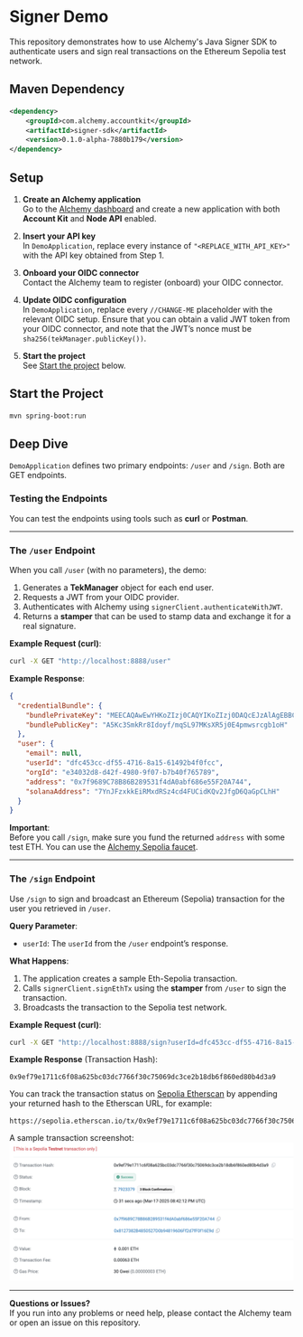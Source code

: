 # Signer Demo

This repository demonstrates how to use Alchemy's Java Signer SDK to authenticate users and sign real transactions on the Ethereum Sepolia test network.

## Maven Dependency

```xml
<dependency>
    <groupId>com.alchemy.accountkit</groupId>
    <artifactId>signer-sdk</artifactId>
    <version>0.1.0-alpha-7880b179</version>
</dependency>
```

## Setup

1. **Create an Alchemy application**  
   Go to the [Alchemy dashboard](https://dashboard.alchemy.com/apps/new) and create a new application with both **Account Kit** and **Node API** enabled.

2. **Insert your API key**  
   In `DemoApplication`, replace every instance of `"<REPLACE_WITH_API_KEY>"` with the API key obtained from Step 1.

3. **Onboard your OIDC connector**  
   Contact the Alchemy team to register (onboard) your OIDC connector.

4. **Update OIDC configuration**  
   In `DemoApplication`, replace every `//CHANGE-ME` placeholder with the relevant OIDC setup. Ensure that you can obtain a valid JWT token from your OIDC connector, and note that the JWT’s nonce must be `sha256(tekManager.publicKey())`.

5. **Start the project**  
   See [Start the project](#start-the-project) below.

## Start the Project

```bash
mvn spring-boot:run
```

## Deep Dive

`DemoApplication` defines two primary endpoints: `/user` and `/sign`. Both are GET endpoints.

### Testing the Endpoints

You can test the endpoints using tools such as **curl** or **Postman**.

---

### The `/user` Endpoint

When you call `/user` (with no parameters), the demo:
1. Generates a **TekManager** object for each end user.
2. Requests a JWT from your OIDC provider.
3. Authenticates with Alchemy using `signerClient.authenticateWithJWT`.
4. Returns a **stamper** that can be used to stamp data and exchange it for a real signature.

**Example Request (curl)**:
```bash
curl -X GET "http://localhost:8888/user"
```

**Example Response**:
```json
{
  "credentialBundle": {
    "bundlePrivateKey": "MEECAQAwEwYHKoZIzj0CAQYIKoZIzj0DAQcEJzAlAgEBBCBaTF44aNZtZsBv/hBFjp9eNeRREOf05hyaOMoqtLRArA==",
    "bundlePublicKey": "A5Kc3SmkRr8Idoyf/mqSL97MKsXR5j0E4pmwsrcgb1oH"
  },
  "user": {
    "email": null,
    "userId": "dfc453cc-df55-4716-8a15-61492b4f0fcc",
    "orgId": "e34032d8-d42f-4980-9f07-b7b40f765789",
    "address": "0x7f9689C78B86B289531f4dA0abf686e55F20A744",
    "solanaAddress": "7YnJFzxkkEiRMxdRSz4cd4FUCidKQv2JfgD6QaGpCLhH"
  }
}
```

**Important**:  
Before you call `/sign`, make sure you fund the returned `address` with some test ETH. You can use the [Alchemy Sepolia faucet](https://www.alchemy.com/faucets/ethereum-sepolia).

---

### The `/sign` Endpoint

Use `/sign` to sign and broadcast an Ethereum (Sepolia) transaction for the user you retrieved in `/user`.

**Query Parameter**:
- `userId`: The `userId` from the `/user` endpoint’s response.

**What Happens**:
1. The application creates a sample Eth-Sepolia transaction.
2. Calls `signerClient.signEthTx` using the **stamper** from `/user` to sign the transaction.
3. Broadcasts the transaction to the Sepolia test network.

**Example Request (curl)**:
```bash
curl -X GET "http://localhost:8888/sign?userId=dfc453cc-df55-4716-8a15-61492b4f0fcc"
```

**Example Response** (Transaction Hash):
```
0x9ef79e1711c6f08a625bc03dc7766f30c75069dc3ce2b18db6f860ed80b4d3a9
```

You can track the transaction status on [Sepolia Etherscan](https://sepolia.etherscan.io/) by appending your returned hash to the Etherscan URL, for example:

```
https://sepolia.etherscan.io/tx/0x9ef79e1711c6f08a625bc03dc7766f30c75069dc3ce2b18db6f860ed80b4d3a9
```

A sample transaction screenshot:
![transaction.png](/transaction.png)

---

**Questions or Issues?**  
If you run into any problems or need help, please contact the Alchemy team or open an issue on this repository.